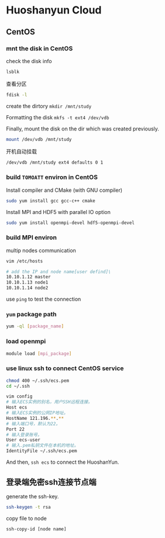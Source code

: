 

# Huoshanyun Cloud

## CentOS

### mnt the disk in CentOS

check the disk info

```bash
lsblk
```

查看分区

```bash
fdisk -l
```

create the dirtory `mkdir /mnt/study`

Formatting the disk `mkfs -t ext4 /dev/vdb`

Finally, mount the disk on the dir which was created previously.

```bash
mount /dev/vdb /mnt/study
```

开机自动挂载

```bash
/dev/vdb /mnt/study ext4 defaults 0 1
```

### build `TOMOATT` environ in CentOS

Install compiler and CMake (with GNU compiler)

```bash
sudo yum install gcc gcc-c++ cmake
```

Install MPI and HDF5 with parallel IO option

```bash
sudo yum install openmpi-devel hdf5-openmpi-devel
```

### build MPI environ 

multip nodes communication

```bash
vim /etc/hosts

# add the IP and node name[user defind]\
10.10.1.12 master
10.10.1.13 node1
10.10.1.14 node2
```

use `ping` to test the connection

### `yum` package path

```bash
yum -ql [package_name]
```

### load openmpi

```bash
module load [mpi_package]
```

### use linux ssh to connect CentOS service

```bash
chmod 400 ~/.ssh/ecs.pem
cd ~/.ssh

vim config
# 输入ECS实例的别名，用户SSH远程连接。
Host ecs
# 输入ECS实例的公网IP地址。
HostName 121.196.**.**
# 输入端口号，默认为22。
Port 22
# 输入登录账号。
User ecs-user
# 输入.pem私钥文件在本机的地址。
IdentityFile ~/.ssh/ecs.pem
```

And then, `ssh ecs` to connect the HuoshanYun.

## 登录端免密ssh连接节点端

generate the ssh-key.

```bash
ssh-keygen -t rsa
```

copy file to node

```bash
ssh-copy-id [node name]
```
